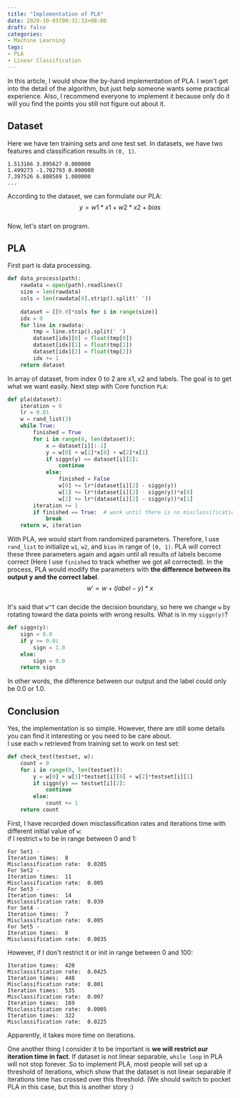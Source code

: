 ```yaml
---
title: "Implementation of PLA"
date: 2020-10-05T00:31:33+08:00
draft: false
categories:
- Machine Learning
tags:
- PLA
- Linear Classification
---
```


In this article, I would show the by-hand implementation of PLA. I won't get into the detail of the algorithm, but just help someone wants some practical experience. Also, I recommend everyone to implement it because only do it will you find the points you still not figure out about it.  

## Dataset
Here we have ten training sets and one test set. In datasets, we have two features and classification results in `(0, 1)`.  
```
1.513166 3.895627 0.000000 
1.499273 -1.702793 0.000000 
7.397526 6.808569 1.000000 
...
```
According to the dataset, we can formulate our PLA:  
$$ y = w1*x1 + w2*x2 + bias $$  
Now, let's start on program.

## PLA
First part is data processing.  
```py
def data_process(path):
    rawdata = open(path).readlines()
    size = len(rawdata)
    cols = len(rawdata[0].strip().split(' '))
    
    dataset = [[0.0]*cols for i in range(size)]
    idx = 0
    for line in rawdata:
        tmp = line.strip().split(' ')
        dataset[idx][0] = float(tmp[0])
        dataset[idx][1] = float(tmp[1])
        dataset[idx][2] = float(tmp[2])
        idx += 1
    return dataset
```  
In array of dataset, from index 0 to 2 are x1, x2 and labels. The goal is to get what we want easily. Next step with Core function `PLA`:  
```py
def pla(dataset):
    iteration = 0
    lr = 0.01
    w = rand_list(3)
    while True:
        finished = True
        for i in range(0, len(dataset)):
            x = dataset[i][:-1]
            y = w[0] + w[1]*x[0] + w[2]*x[1]
            if siggn(y) == dataset[i][2]:
                continue
            else:
                finished = False
                w[0] += lr*(dataset[i][2] - siggn(y))
                w[1] += lr*(dataset[i][2] - siggn(y))*x[0]
                w[2] += lr*(dataset[i][2] - siggn(y))*x[1]
        iteration += 1
        if finished == True:  # work until there is no misclassification
            break
    return w, iteration
```
With PLA, we would start from randomized parameters. Therefore, I use `rand_list` to initialize `w1`, `w2`, and `bias` in range of `[0, 1)`. PLA will correct these three parameters again and again until all results of labels become correct (Here I use `finished` to track whether we got all corrected). In the process, PLA would modify the parameters with **the difference between its output y and the correct label**.  
$$ w' = w + (label - y)*x $$  
It's said that `w^T` can decide the decision boundary, so here we change `w` by rotating toward the data points with wrong results. What is in my `siggn(y)`?  
```py
def siggn(y):
    sign = 0.0
    if y >= 0.0:
        sign = 1.0
    else:
        sign = 0.0
    return sign
```
In other words, the difference between our output and the label could only be 0.0 or 1.0.

## Conclusion
Yes, the implementation is so simple. However, there are still some details you can find it interesting or you need to be care about.  
I use each `w` retrieved from training set to work on test set:  
```py
def check_test(testset, w):
    count = 0
    for i in range(0, len(testset)):
        y = w[0] + w[1]*testset[i][0] + w[2]*testset[i][1]
        if siggn(y) == testset[i][2]:
            continue
        else:
            count += 1
    return count
```

First, I have recorded down misclassification rates and iterations time with different initial value of `w`:  
if I restrict `w` to be in range between 0 and 1:  
```
For Set1 - 
Iteration times:  8
Misclassification rate:  0.0205
For Set2 - 
Iteration times:  11
Misclassification rate:  0.005
For Set3 - 
Iteration times:  14
Misclassification rate:  0.039
For Set4 - 
Iteration times:  7
Misclassification rate:  0.005
For Set5 - 
Iteration times:  8
Misclassification rate:  0.0035
```  
However, if I don't restrict it or init in range between 0 and 100:  
```
Iteration times:  420
Misclassification rate:  0.0425
Iteration times:  448
Misclassification rate:  0.001
Iteration times:  535
Misclassification rate:  0.007
Iteration times:  169
Misclassification rate:  0.0005
Iteration times:  322
Misclassification rate:  0.0225
```
Apparently, it takes more time on iterations.  

One another thing I consider it to be important is **we will restrict our iteration time in fact**. If dataset is not linear separable, `while loop` in PLA will not stop forever. So to implement PLA, most people will set up a threshold of iterations, which show that the dataset is not linear separable if iterations time has crossed over this threshold. (We should switch to pocket PLA in this case, but this is another story :)